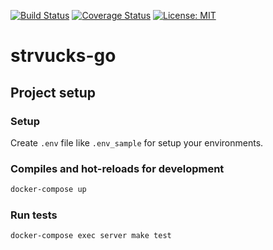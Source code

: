 [![Build Status](https://travis-ci.org/miyanokomiya/strvucks-go.svg?branch=master)](https://travis-ci.org/miyanokomiya/strvucks-go?branch=master)
[![Coverage Status](https://coveralls.io/repos/github/miyanokomiya/strvucks-go/badge.svg?branch=master)](https://coveralls.io/github/miyanokomiya/strvucks-go?branch=master)
[![License: MIT](https://img.shields.io/badge/License-MIT-yellow.svg)](https://opensource.org/licenses/MIT)

# strvucks-go

## Project setup
### Setup
Create `.env` file like `.env_sample` for setup your environments.

### Compiles and hot-reloads for development
```sh
docker-compose up
```

### Run tests
```sh
docker-compose exec server make test
```
